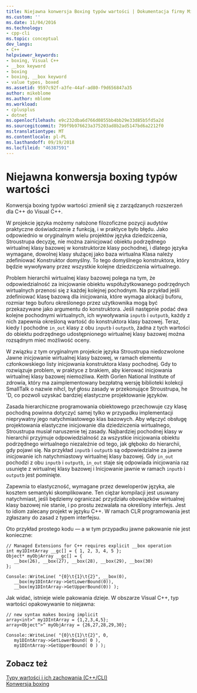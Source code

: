 ```yaml
---
title: Niejawna konwersja Boxing typów wartości | Dokumentacja firmy Microsoft
ms.custom: ''
ms.date: 11/04/2016
ms.technology:
- cpp-cli
ms.topic: conceptual
dev_langs:
- C++
helpviewer_keywords:
- boxing, Visual C++
- __box keyword
- boxing
- boxing, __box keyword
- value types, boxed
ms.assetid: 9597c92f-a3fe-44af-ad80-f9d656847a35
author: mikeblome
ms.author: mblome
ms.workload:
- cplusplus
- dotnet
ms.openlocfilehash: e9c232dba6d766d0855bb4bb29e33d85b5fd5a2d
ms.sourcegitcommit: 799f9b976623a375203ad8b2ad5147bd6a2212f0
ms.translationtype: MT
ms.contentlocale: pl-PL
ms.lasthandoff: 09/19/2018
ms.locfileid: "46387591"
---
```

# <a name="implicit-boxing-of-value-types"></a>Niejawna konwersja boxing typów wartości

Konwersja boxing typów wartości zmienił się z zarządzanych rozszerzeń dla C++ do Visual C++.

W projekcie języka możemy nałożone filozoficzne pozycji audytów praktyczne doświadczenie z funkcją, i w praktyce było błędu. Jako odpowiednio w oryginalnym wielu projektów języka dziedziczenia, Stroustrupa decyzję, nie można zainicjować obiektu podrzędnego wirtualnej klasy bazowej w konstruktorze klasy pochodnej, i dlatego języka wymagane, dowolnej klasy służącej jako baza wirtualna Klasa należy zdefiniować Konstruktor domyślny. To tego domyślnego konstruktora, który będzie wywoływany przez wszystkie kolejne dziedziczenia wirtualnego.

Problem hierarchii wirtualnej klasy bazowej polega na tym, że odpowiedzialność za inicjowanie obiektu współużytkowanego podrzędnych wirtualnych przenosi się z każdej kolejnej pochodnym. Na przykład jeśli zdefiniować klasę bazową dla inicjowania, które wymaga alokacji buforu, rozmiar tego buforu określonego przez użytkownika mogą być przekazywane jako argumentu do konstruktora. Jeśli następnie podać dwa kolejne pochodnymi wirtualnych, ich wywoływania `inputb` i `outputb`, każdy z nich zapewnia określoną wartość do konstruktora klasy bazowej. Teraz, kiedy I pochodne `in_out` klasy z obu `inputb` i `outputb`, żadna z tych wartości do obiektu podrzędnego udostępnionego wirtualnej klasy bazowej można rozsądnym mieć możliwość oceny.

W związku z tym oryginalnym projekcie języka Stroustrupa niedozwolone Jawne inicjowanie wirtualnej klasy bazowej, w ramach elementu członkowskiego listy inicjowania konstruktora klasy pochodnej. Gdy to rozwiązuje problem, w praktyce z brakiem, aby kierować inicjowania wirtualnej klasy bazowej niemożliwa. Keith Gorlen National Institute of zdrowia, który ma zaimplementowany bezpłatną wersję biblioteki kolekcji SmallTalk o nazwie nihcl, był głosu zasady w przekonujące Stroustrupa, he 'D, co pozwoli uzyskać bardziej elastyczne projektowanie języków.

Zasada hierarchiczne programowania obiektowego przechowuje czy klasę pochodną powinna dotyczyć samej tylko w przypadku implementacji nieprywatny jego natychmiastowego klas bazowych. Aby włączyć obsługę projektowania elastyczne inicjowanie dla dziedziczenia wirtualnego, Stroustrupa musiał naruszenie tej zasady. Najbardziej pochodnej klasy w hierarchii przyjmuje odpowiedzialność za wszystkie inicjowania obiektu podrzędnego wirtualnego niezależnie od tego, jak głęboko do hierarchii, gdy pojawi się. Na przykład `inputb` i `outputb` są odpowiedzialne za jawne inicjowanie ich natychmiastowy wirtualnej klasy bazowej. Gdy `in_out` pochodzi z obu `inputb` i `outputb`, `in_out` staje się odpowiada inicjowania raz usunięte z wirtualnej klasy bazowej i Inicjowanie jawnie w ramach `inputb` i `outputb` jest pominięte.

Zapewnia to elastyczność, wymagane przez deweloperów języka, ale kosztem semantyki skomplikowane. Ten ciężar kompilacji jest usuwany natychmiast, jeśli będziemy ograniczać przydziału obowiązków wirtualnej klasy bazowej nie stanie, i po prostu zezwalała na określony interfejs. Jest to idiom zalecany projekt w języku C++. W ramach CLR programowania jest zgłaszany do zasad z typem interfejsu.

Oto przykład prostego kodu — a w tym przypadku jawne pakowanie nie jest konieczne:

```
// Managed Extensions for C++ requires explicit __box operation
int my1DIntArray __gc[] = { 1, 2, 3, 4, 5 };
Object* myObjArray __gc[] = {
   __box(26), __box(27), __box(28), __box(29), __box(30)
};

Console::WriteLine( "{0}\t{1}\t{2}", __box(0),
   __box(my1DIntArray->GetLowerBound(0)),
   __box(my1DIntArray->GetUpperBound(0)) );
```

Jak widać, istnieje wiele pakowania dzieje. W obszarze Visual C++, typ wartości opakowywanie to niejawna:

```
// new syntax makes boxing implicit
array<int>^ my1DIntArray = {1,2,3,4,5};
array<Object^>^ myObjArray = {26,27,28,29,30};

Console::WriteLine( "{0}\t{1}\t{2}", 0,
   my1DIntArray->GetLowerBound( 0 ),
   my1DIntArray->GetUpperBound( 0 ) );
```

## <a name="see-also"></a>Zobacz też

[Typy wartości i ich zachowania (C++/CLI)](../dotnet/value-types-and-their-behaviors-cpp-cli.md)<br/>
[Konwersja boxing](../windows/boxing-cpp-component-extensions.md)